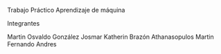 Trabajo Práctico Aprendizaje de máquina

Integrantes

Martin Osvaldo González
Josmar Katherin Brazón Athanasopulos
Martin Fernando Andres
